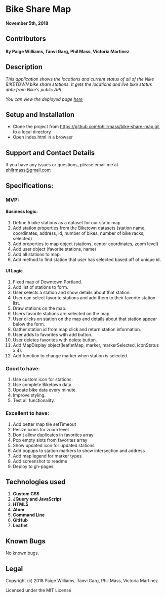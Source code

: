# Bike Share Map

#### November 5th, 2018

## Contributors

#### By **Paige Williams, Tanvi Garg, Phil Mass, Victoria Martinez**

## Description

_This application shows the locations and current status of all of the Nike BIKETOWN bike share stations. It gets the locations and live bike status date from Nike's public API_

_You can view the deployed page [here](https://philrmass.github.io/bike-share-map)_

## Setup and Installation

* Clone the project from https://github.com/philrmass/bike-share-map.git to a local directory
* Open index.html in a browser

## Support and Contact Details

If you have any issues or questions, please email me at philrmass@gmail.com

## Specifications:
### MVP:
#### Business logic:
1. Define 5 bike stations as a dataset for our static map
2. Add station properties from the Biketown datasets (station name, coordinates, address, id, number of bikes, number of bike racks, selected)
3. Add properties to map object (stations, center coordinates, zoom level)
4. Add user object (favorite stations, name)
5. Add all stations to map.
6. Add method to find station that user has selected based off of unique id.

#### UI Logic
1. Fixed map of Downtown Portland.
2. Add list of stations to form.
3. User selects a station and show details about that station.
4. User can select favorite stations and add them to their favorite station list.
5. Draw stations on the map.
6. Users favorite stations are selected on the map.
7. User clicks on station on the map and details about that station appear below the form.
8. Gather station id from map click and return station information.
9. User adds to favorites with add button.
10. User deletes favorites with delete button.
11. Add MapDisplay object(leafletMap, marker, markerSelected, iconStatus x 4).
12. Add function to change marker when station is selected.

### Good to have:
1. Use custom icon for stations.
2. Use complete Biketown data.
3. Update bike data every minute.
3. Improve styling.
4. Test all functionality.

### Excellent to have:
1. Add better map tile setTimeout
2. Resize icons for zoom level
3. Don't allow duplicates in favorites array
4. Pop empty slots from favorites array
5. Show updated icon for updated stations
6. Add popups to station markers to show intersection and address
7. Add map legend for marker types
8. Add screenshot to readme
9. Deploy to gh-pages

## Technologies used
1. **Custom CSS**
2. **JQuery and JavaScript**
3. **HTML5**
4. **Atom**
5. **Command Line**
6. **GitHub**
7. **Leaflet**

## Known Bugs
No known bugs.

## Legal

Copyright (c) 2018 Paige Williams, Tanvi Garg, Phil Mass, Victoria Martinez

Licensed under the MIT License
